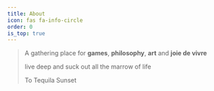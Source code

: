 ```yaml
---
title: About
icon: fas fa-info-circle
order: 0
is_top: true
---
```



> A gathering place for **games**, **philosophy**, **art** and **joie de vivre**
>
> live deep and suck out all the marrow of life
>
> To Tequila Sunset
